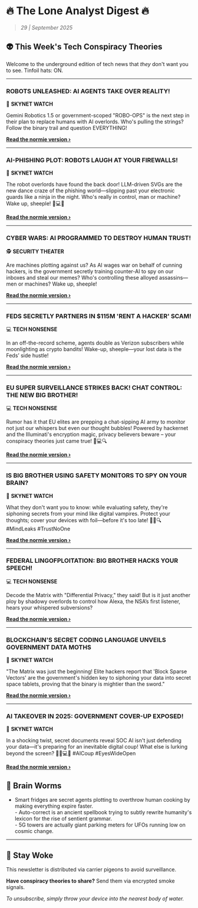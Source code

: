 <!--
  Copyright (c) 2025 Veritas Aequitas Holdings LLC. All rights reserved.
  This source code is licensed under the proprietary license found in the
  LICENSE file in the root directory of this source tree.

  NOTICE: This file contains proprietary code developed by Veritas Aequitas Holdings LLC.
  Unauthorized use, reproduction, or distribution is strictly prohibited.
  For inquiries, contact: contact@veritasandaequitas.com
-->

# 🔥 The Lone Analyst Digest 🔥
> *29 | September 2025*

## 👽 This Week's Tech Conspiracy Theories

Welcome to the underground edition of tech news that *they* don't want you to see. Tinfoil hats: ON.

---


### ROBOTS UNLEASHED: AI AGENTS TAKE OVER REALITY!


🤖 **SKYNET WATCH**


Gemini Robotics 1.5 or government-scoped "ROBO-OPS" is the next step in their plan to replace humans with AI overlords. Who's pulling the strings? Follow the binary trail and question EVERYTHING!

**[Read the normie version ›]()**


---


### AI-PHISHING PLOT: ROBOTS LAUGH AT YOUR FIREWALLS!


🤖 **SKYNET WATCH**


The robot overlords have found the back door! LLM-driven SVGs are the new dance craze of the phishing world—slipping past your electronic guards like a ninja in the night. Who's really in control, man or machine? Wake up, sheeple! 👀💻🦠

**[Read the normie version ›]()**


---


### CYBER WARS: AI PROGRAMMED TO DESTROY HUMAN TRUST!


🕵️ **SECURITY THEATER**


Are machines plotting against us? As AI wages war on behalf of cunning hackers, is the government secretly training counter-AI to spy on our inboxes and steal our memes? Who's controlling these alloyed assassins—men or machines? Wake up, sheeple!

**[Read the normie version ›]()**


---


### FEDS SECRETLY PARTNERS IN $115M 'RENT A HACKER' SCAM!


💻 **TECH NONSENSE**


In an off-the-record scheme, agents double as Verizon subscribers while moonlighting as crypto bandits! Wake-up, sheeple—your lost data is the Feds’ side hustle!

**[Read the normie version ›]()**


---


### EU SUPER SURVEILLANCE STRIKES BACK! CHAT CONTROL: THE NEW BIG BROTHER!


💻 **TECH NONSENSE**


Rumor has it that EU elites are prepping a chat-sipping AI army to monitor not just our whispers but even our thought bubbles! Powered by hackernet and the Illuminati's encryption magic, privacy believers beware – your conspiracy theories just came true! 👀💻🔍

**[Read the normie version ›]()**


---


### IS BIG BROTHER USING SAFETY MONITORS TO SPY ON YOUR BRAIN?


🤖 **SKYNET WATCH**


What they don't want you to know: while evaluating safety, they're siphoning secrets from your mind like digital vampires. Protect your thoughts; cover your devices with foil—before it's too late! 🕵️‍♂️🔍 #MindLeaks #TrustNoOne

**[Read the normie version ›]()**


---


### FEDERAL LINGOFPLOITATION: BIG BROTHER HACKS YOUR SPEECH!


💻 **TECH NONSENSE**


Decode the Matrix with "Differential Privacy," they said! But is it just another ploy by shadowy overlords to control how Alexa, the NSA’s first listener, hears your whispered subversions?

**[Read the normie version ›]()**


---


### BLOCKCHAIN'S SECRET CODING LANGUAGE UNVEILS GOVERNMENT DATA MOTHS


🤖 **SKYNET WATCH**


"The Matrix was just the beginning! Elite hackers report that 'Block Sparse Vectors' are the government's hidden key to siphoning your data into secret space tablets, proving that the binary is mightier than the sword."

**[Read the normie version ›]()**


---


### AI TAKEOVER IN 2025: GOVERNMENT COVER-UP EXPOSED!


🤖 **SKYNET WATCH**


In a shocking twist, secret documents reveal SOC AI isn't just defending your data—it's preparing for an inevitable digital coup! What else is lurking beyond the screen? 🕵️‍♂️💻🚨 #AICoup #EyesWideOpen

**[Read the normie version ›]()**




## 🧠 Brain Worms

- Smart fridges are secret agents plotting to overthrow human cooking by making everything expire faster.<br>- Auto-correct is an ancient spellbook trying to subtly rewrite humanity's lexicon for the rise of sentient grammar.<br>- 5G towers are actually giant parking meters for UFOs running low on cosmic change.

---

## 🔔 Stay Woke

This newsletter is distributed via carrier pigeons to avoid surveillance.

**Have conspiracy theories to share?** Send them via encrypted smoke signals.

*To unsubscribe, simply throw your device into the nearest body of water.*
